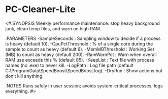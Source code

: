 # PC-Cleaner-Lite
<#.SYNOPSIS
  Weekly performance maintenance: stop heavy background junk, clean temp files, and warn on high RAM.

.PARAMETERS
  -SampleSeconds <int>      : Sampling window to decide if a process is heavy (default 10).
  -CpuPctThreshold <double> : % of a single core during the sample to count as heavy (default 6).
  -MemMBThreshold <int>     : Working Set (MB) to count as heavy (default 200).
  -RamWarnPct <int>         : Warn when overall RAM use exceeds this % (default 85).
  -KeepList <string>        : Text file with process names (no .exe) to never kill.
  -LogPath <string>         : Log file path (default C:\ProgramData\SpeedBoost\SpeedBoost.log).
  -DryRun                   : Show actions but don’t kill anything.

.NOTES
  Runs safely in user session; avoids system-critical processes; logs everything.
#>
